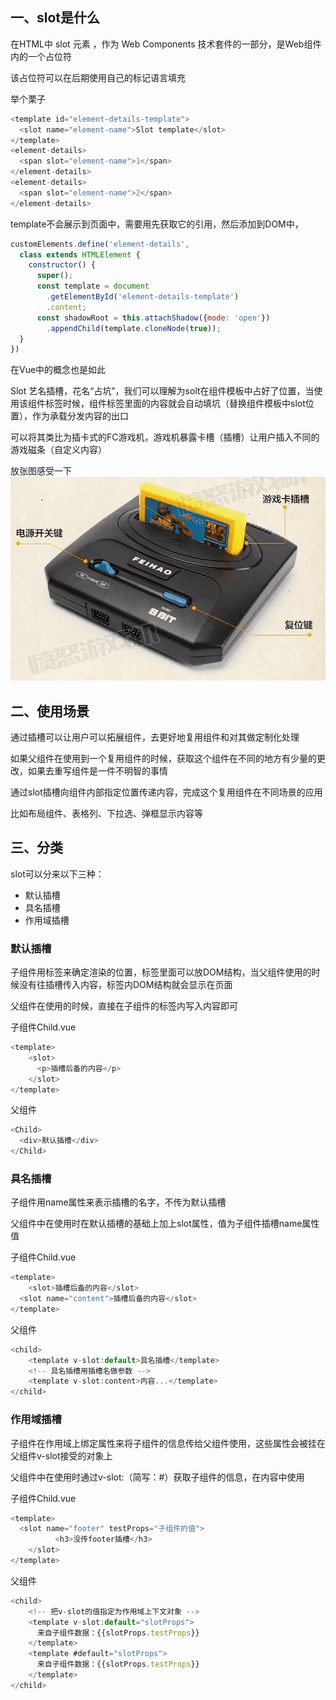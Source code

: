 ## 一、slot是什么
在HTML中 slot 元素 ，作为 Web Components 技术套件的一部分，是Web组件内的一个占位符

该占位符可以在后期使用自己的标记语言填充

举个栗子
```js
<template id="element-details-template">
  <slot name="element-name">Slot template</slot>
</template>
<element-details>
  <span slot="element-name">1</span>
</element-details>
<element-details>
  <span slot="element-name">2</span>
</element-details>
```
template不会展示到页面中，需要用先获取它的引用，然后添加到DOM中，
```js
customElements.define('element-details',
  class extends HTMLElement {
    constructor() {
      super();
      const template = document
        .getElementById('element-details-template')
        .content;
      const shadowRoot = this.attachShadow({mode: 'open'})
        .appendChild(template.cloneNode(true));
  }
})
```
在Vue中的概念也是如此

Slot 艺名插槽，花名“占坑”，我们可以理解为solt在组件模板中占好了位置，当使用该组件标签时候，组件标签里面的内容就会自动填坑（替换组件模板中slot位置），作为承载分发内容的出口

可以将其类比为插卡式的FC游戏机，游戏机暴露卡槽（插槽）让用户插入不同的游戏磁条（自定义内容）

放张图感受一下
<img src='../assets/vue1-5.png'/>

## 二、使用场景
通过插槽可以让用户可以拓展组件，去更好地复用组件和对其做定制化处理

如果父组件在使用到一个复用组件的时候，获取这个组件在不同的地方有少量的更改，如果去重写组件是一件不明智的事情

通过slot插槽向组件内部指定位置传递内容，完成这个复用组件在不同场景的应用

比如布局组件、表格列、下拉选、弹框显示内容等

## 三、分类
slot可以分来以下三种：

- 默认插槽
- 具名插槽
- 作用域插槽
### 默认插槽
子组件用<slot>标签来确定渲染的位置，标签里面可以放DOM结构，当父组件使用的时候没有往插槽传入内容，标签内DOM结构就会显示在页面

父组件在使用的时候，直接在子组件的标签内写入内容即可

子组件Child.vue
```js
<template>
    <slot>
      <p>插槽后备的内容</p>
    </slot>
</template>
```
父组件
```js
<Child>
  <div>默认插槽</div>  
</Child>
```
### 具名插槽
子组件用name属性来表示插槽的名字，不传为默认插槽

父组件中在使用时在默认插槽的基础上加上slot属性，值为子组件插槽name属性值

子组件Child.vue
```js
<template>
    <slot>插槽后备的内容</slot>
  <slot name="content">插槽后备的内容</slot>
</template>
```
父组件
```js
<child>
    <template v-slot:default>具名插槽</template>
    <!-- 具名插槽⽤插槽名做参数 -->
    <template v-slot:content>内容...</template>
</child>
```
### 作用域插槽
子组件在作用域上绑定属性来将子组件的信息传给父组件使用，这些属性会被挂在父组件v-slot接受的对象上

父组件中在使用时通过v-slot:（简写：#）获取子组件的信息，在内容中使用

子组件Child.vue
```js
<template> 
  <slot name="footer" testProps="子组件的值">
          <h3>没传footer插槽</h3>
    </slot>
</template>
```
父组件
```js
<child> 
    <!-- 把v-slot的值指定为作⽤域上下⽂对象 -->
    <template v-slot:default="slotProps">
      来⾃⼦组件数据：{{slotProps.testProps}}
    </template>
    <template #default="slotProps">
      来⾃⼦组件数据：{{slotProps.testProps}}
    </template>
</child>
```
